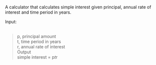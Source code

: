 A calculator that calculates simple interest given principal, annual rate of interest and time period in years. <br>

Input:<br><br>
  > p, principal amount<br>
  > t, time period in years<br>
  > r, annual rate of interest<br>
Output<br>
  > simple interest = p*t*r<br>
